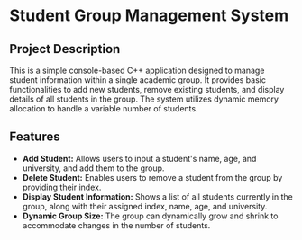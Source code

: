 # Student Group Management System

## Project Description

This is a simple console-based C++ application designed to manage student information within a single academic group. It provides basic functionalities to add new students, remove existing students, and display details of all students in the group. The system utilizes dynamic memory allocation to handle a variable number of students.

## Features

* **Add Student:** Allows users to input a student's name, age, and university, and add them to the group.
* **Delete Student:** Enables users to remove a student from the group by providing their index.
* **Display Student Information:** Shows a list of all students currently in the group, along with their assigned index, name, age, and university.
* **Dynamic Group Size:** The group can dynamically grow and shrink to accommodate changes in the number of students.
